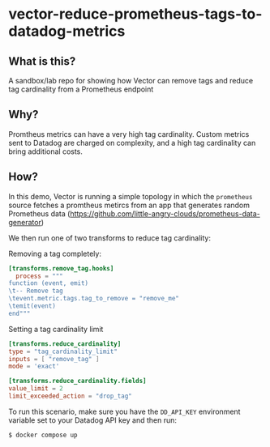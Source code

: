 # vector-reduce-prometheus-tags-to-datadog-metrics

## What is this?

A sandbox/lab repo for showing how Vector can remove tags and reduce tag cardinality from a Prometheus endpoint

## Why?

Promtheus metrics can have a very high tag cardinality. Custom metrics sent to Datadog are charged on complexity, and a high tag cardinality can bring additional costs.

## How?

In this demo, Vector is running a simple topology in which the `prometheus` source fetches a promtheus metircs from an app that generates random Prometheus data (https://github.com/little-angry-clouds/prometheus-data-generator)

We then run one of two transforms to reduce tag cardinality:

Removing a tag completely:

```toml
[transforms.remove_tag.hooks]
  process = """
function (event, emit)
\t-- Remove tag
\tevent.metric.tags.tag_to_remove = "remove_me"
\temit(event)
end"""
```

Setting a tag cardinality limit

```toml
[transforms.reduce_cardinality]
type = "tag_cardinality_limit"
inputs = [ "remove_tag" ]
mode = 'exact'

[transforms.reduce_cardinality.fields]
value_limit = 2
limit_exceeded_action = "drop_tag"
```

To run this scenario, make sure you have the `DD_API_KEY` environment variable set to your Datadog
API key and then run:

```bash
$ docker compose up
```

